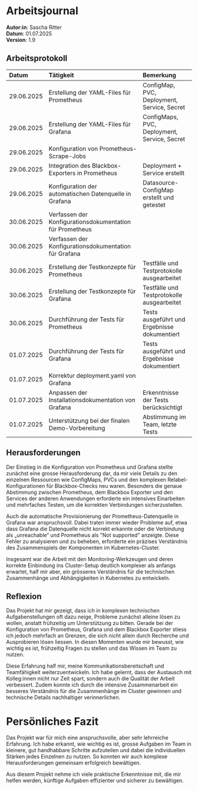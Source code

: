 # Arbeitsjournal
**Autor:in**: Sascha Ritter   
**Datum**: 01.07.2025    
**Version**:  1.9

## Arbeitsprotokoll
| Datum | Tätigkeit | Bemerkung |
| :-- | :-- | :-- |
| 29.06.2025 | Erstellung der YAML-Files für Prometheus | ConfigMap, PVC, Deployment, Service, Secret |
| 29.06.2025 | Erstellung der YAML-Files für Grafana | ConfigMaps, PVC, Deployment, Service, Secret |
| 29.06.2025 | Konfiguration von Prometheus-Scrape-Jobs |  |
| 29.06.2025 | Integration des Blackbox-Exporters in Prometheus | Deployment + Service erstellt |
| 29.06.2025 | Konfiguration der automatischen Datenquelle in Grafana | Datasource-ConfigMap erstellt und getestet |
| 30.06.2025 | Verfassen der Konfigurationsdokumentation für Prometheus |  |
| 30.06.2025 | Verfassen der Konfigurationsdokumentation für Grafana |  |
| 30.06.2025 | Erstellung der Testkonzepte für Prometheus | Testfälle und Testprotokolle ausgearbeitet |
| 30.06.2025 | Erstellung der Testkonzepte für Grafana | Testfälle und Testprotokolle ausgearbeitet |
| 30.06.2025 | Durchführung der Tests für Prometheus  | Tests ausgeführt und Ergebnisse dokumentiert |
| 01.07.2025 | Durchführung der Tests für Grafana | Tests ausgeführt und Ergebnisse dokumentiert |
| 01.07.2025 | Korrektur deployment.yaml von Grafana |  |
| 01.07.2025 | Anpassen der Installationsdokumentation von Grafana | Erkenntnisse der Tests berücksichtigt |
| 01.07.2025 | Unterstützung bei der finalen Demo-Vorbereitung | Abstimmung im Team, letzte Tests |

## Herausforderungen
Der Einstieg in die Konfiguration von Prometheus und Grafana stellte zunächst eine grosse Herausforderung dar, da mir viele Details zu den einzelnen Ressourcen wie ConfigMaps, PVCs und den komplexen Relabel-Konfigurationen für Blackbox-Checks neu waren. Besonders die genaue Abstimmung zwischen Prometheus, dem Blackbox Exporter und den Services der anderen Anwendungen erforderte ein intensives Einarbeiten und mehrfaches Testen, um die korrekten Verbindungen sicherzustellen.  
  
Auch die automatische Provisionierung der Prometheus-Datenquelle in Grafana war anspruchsvoll. Dabei traten immer wieder Probleme auf, etwa dass Grafana die Datenquelle nicht korrekt erkannte oder die Verbindung als „unreachable“ und Prometheus als "Not supported" anzeigte. Diese Fehler zu analysieren und zu beheben, erforderte ein präzises Verständnis des Zusammenspiels der Komponenten im Kubernetes-Cluster.  
  
Insgesamt war die Arbeit mit den Monitoring-Werkzeugen und deren korrekte Einbindung ins Cluster-Setup deutlich komplexer als anfangs erwartet, half mir aber, ein grösseres Verständnis für die technischen Zusammenhänge und Abhängigkeiten in Kubernetes zu entwickeln.

## Reflexion
Das Projekt hat mir gezeigt, dass ich in komplexen technischen Aufgabenstellungen oft dazu neige, Probleme zunächst alleine lösen zu wollen, anstatt frühzeitig um Unterstützung zu bitten. Gerade bei der Konfiguration von Prometheus, Grafana und dem Blackbox Exporter stiess ich jedoch mehrfach an Grenzen, die sich nicht allein durch Recherche und Ausprobieren lösen liessen. In diesen Momenten wurde mir bewusst, wie wichtig es ist, frühzeitig Fragen zu stellen und das Wissen im Team zu nutzen.  

Diese Erfahrung half mir, meine Kommunikationsbereitschaft und Teamfähigkeit weiterzuentwickeln. Ich habe gelernt, dass der Austausch mit Kolleg:innen nicht nur Zeit spart, sondern auch die Qualität der Arbeit verbessert. Zudem konnte ich durch die intensive Zusammenarbeit ein besseres Verständnis für die Zusammenhänge im Cluster gewinnen und technische Details nachhaltiger verinnerlichen.  

# Persönliches Fazit
Das Projekt war für mich eine anspruchsvolle, aber sehr lehrreiche Erfahrung. Ich habe erkannt, wie wichtig es ist, grosse Aufgaben im Team in kleinere, gut handhabbare Schritte aufzuteilen und dabei die individuellen Stärken jedes Einzelnen zu nutzen. So konnten wir auch komplexe Herausforderungen gemeinsam erfolgreich bewältigen.  

Aus diesem Projekt nehme ich viele praktische Erkenntnisse mit, die mir helfen werden, künftige Aufgaben effizienter und sicherer zu bewältigen.
